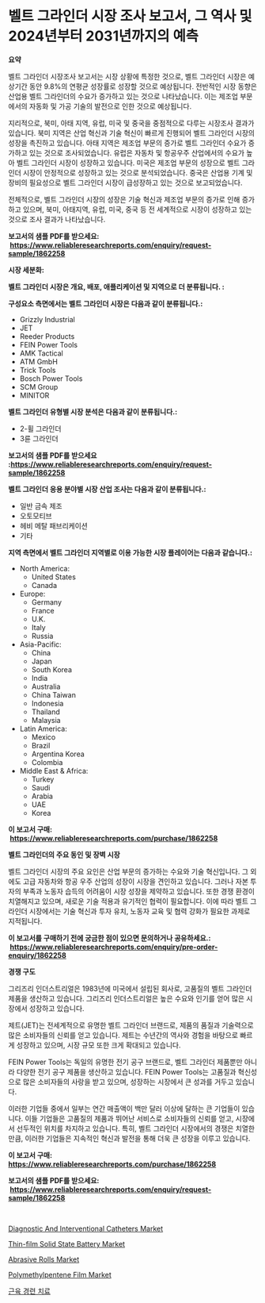 <p><h1>벨트 그라인더 시장 조사 보고서, 그 역사 및 2024년부터 2031년까지의 예측</h1></p><p><strong>요약</strong></p>
<p><p>벨트 그라인더 시장조사 보고서는 시장 상황에 특정한 것으로, 벨트 그라인더 시장은 예상기간 동안 9.8%의 연평균 성장률로 성장할 것으로 예상됩니다. 전반적인 시장 동향은 산업용 벨트 그라인더의 수요가 증가하고 있는 것으로 나타났습니다. 이는 제조업 부문에서의 자동화 및 가공 기술의 발전으로 인한 것으로 예상됩니다.</p><p>지리적으로, 북미, 아태 지역, 유럽, 미국 및 중국을 중점적으로 다루는 시장조사 결과가 있습니다. 북미 지역은 산업 혁신과 기술 혁신이 빠르게 진행되어 벨트 그라인더 시장의 성장을 촉진하고 있습니다. 아태 지역은 제조업 부문의 증가로 벨트 그라인더 수요가 증가하고 있는 것으로 조사되었습니다. 유럽은 자동차 및 항공우주 산업에서의 수요가 높아 벨트 그라인더 시장이 성장하고 있습니다. 미국은 제조업 부문의 성장으로 벨트 그라인더 시장이 안정적으로 성장하고 있는 것으로 분석되었습니다. 중국은 산업용 기계 및 장비의 필요성으로 벨트 그라인더 시장이 급성장하고 있는 것으로 보고되었습니다.</p><p>전체적으로, 벨트 그라인더 시장의 성장은 기술 혁신과 제조업 부문의 증가로 인해 증가하고 있으며, 북미, 아태지역, 유럽, 미국, 중국 등 전 세계적으로 시장이 성장하고 있는 것으로 조사 결과가 나타났습니다.</p></p>
<p><strong>보고서의 샘플 PDF를 받으세요: &nbsp;<a href="https://www.reliableresearchreports.com/enquiry/request-sample/1862258">https://www.reliableresearchreports.com/enquiry/request-sample/1862258</a></strong></p>
<p><strong>시장 세분화:</strong></p>
<p><strong> 벨트 그라인더 시장은 개요, 배포, 애플리케이션 및 지역으로 더 분류됩니다. :</strong></p>
<p><strong>구성요소 측면에서는 벨트 그라인더 시장은 다음과 같이 분류됩니다.:</strong></p>
<p><ul><li>Grizzly Industrial</li><li>JET</li><li>Reeder Products</li><li>FEIN Power Tools</li><li>AMK Tactical</li><li>ATM GmbH</li><li>Trick Tools</li><li>Bosch Power Tools</li><li>SCM Group</li><li>MINITOR</li></ul></p>
<p><strong> 벨트 그라인더 유형별 시장 분석은 다음과 같이 분류됩니다.:</strong></p>
<p><ul><li>2-휠 그라인더</li><li>3륜 그라인더</li></ul></p>
<p><strong>보고서의 샘플 PDF를 받으세요 :<a href="https://www.reliableresearchreports.com/enquiry/request-sample/1862258">https://www.reliableresearchreports.com/enquiry/request-sample/1862258</a></strong></p>
<p><strong> 벨트 그라인더 응용 분야별 시장 산업 조사는 다음과 같이 분류됩니다.:</strong></p>
<p><ul><li>일반 금속 제조</li><li>오토모티브</li><li>헤비 메탈 패브리케이션</li><li>기타</li></ul></p>
<p><strong>지역 측면에서 벨트 그라인더 지역별로 이용 가능한 시장 플레이어는 다음과 같습니다.:</strong></p>
<p><ul>
    <li>
        North America:
        <ul>
            <li>United States</li>
            <li>Canada</li>
        </ul>
    </li>
    <li>
        Europe:
        <ul>
            <li>Germany</li>
            <li>France</li>
            <li>U.K.</li>
            <li>Italy</li>
            <li>Russia</li>
        </ul>
    </li>
    <li>
        Asia-Pacific:
        <ul>
            <li>China</li>
            <li>Japan</li>
            <li>South Korea</li>
            <li>India</li>
            <li>Australia</li>
            <li>China Taiwan</li>
            <li>Indonesia</li>
            <li>Thailand</li>
            <li>Malaysia</li>
        </ul>
    </li>
    <li>
        Latin America:
        <ul>
            <li>Mexico</li>
            <li>Brazil</li>
            <li>Argentina Korea</li>
            <li>Colombia</li>
        </ul>
    </li>
    <li>
        Middle East & Africa:
        <ul>
            <li>Turkey</li>
            <li>Saudi</li>
            <li>Arabia</li>
            <li>UAE</li>
            <li>Korea</li>
        </ul>
    </li>
    </ul></p>
<p><strong>이 보고서 구매: &nbsp;<a href="https://www.reliableresearchreports.com/purchase/1862258">https://www.reliableresearchreports.com/purchase/1862258</a></strong></p>
<p><strong>벨트 그라인더의 주요 동인 및 장벽 시장</strong></p>
<p><p>벨트 그라인더 시장의 주요 요인은 산업 부문의 증가하는 수요와 기술 혁신입니다. 그 외에도 고급 자동차와 항공 우주 산업의 성장이 시장을 견인하고 있습니다. 그러나 자본 투자의 부족과 노동자 습득의 어려움이 시장 성장을 제약하고 있습니다. 또한 경쟁 환경이 치열해지고 있으며, 새로운 기술 적용과 유기적인 협력이 필요합니다. 이에 따라 벨트 그라인더 시장에서는 기술 혁신과 투자 유치, 노동자 교육 및 협력 강화가 필요한 과제로 지적됩니다.</p></p>
<p><strong>이 보고서를 구매하기 전에 궁금한 점이 있으면 문의하거나 공유하세요.: &nbsp;<a href="https://www.reliableresearchreports.com/enquiry/pre-order-enquiry/1862258">https://www.reliableresearchreports.com/enquiry/pre-order-enquiry/1862258</a></strong></p>
<p><strong>경쟁 구도</strong></p>
<p><p>그리즈리 인더스트리얼은 1983년에 미국에서 설립된 회사로, 고품질의 벨트 그라인더 제품을 생산하고 있습니다. 그리즈리 인더스트리얼은 높은 수요와 인기를 얻어 많은 시장에서 성장하고 있습니다. </p><p>제트(JET)는 전세계적으로 유명한 벨트 그라인더 브랜드로, 제품의 품질과 기술력으로 많은 소비자들의 신뢰를 얻고 있습니다. 제트는 수년간의 역사와 경험을 바탕으로 빠르게 성장하고 있으며, 시장 규모 또한 크게 확대되고 있습니다.</p><p>FEIN Power Tools는 독일의 유명한 전기 공구 브랜드로, 벨트 그라인더 제품뿐만 아니라 다양한 전기 공구 제품을 생산하고 있습니다. FEIN Power Tools는 고품질과 혁신성으로 많은 소비자들의 사랑을 받고 있으며, 성장하는 시장에서 큰 성과를 거두고 있습니다.</p><p>이러한 기업들 중에서 일부는 연간 매출액이 백만 달러 이상에 달하는 큰 기업들이 있습니다. 이들 기업들은 고품질의 제품과 뛰어난 서비스로 소비자들의 신뢰를 얻고, 시장에서 선두적인 위치를 차지하고 있습니다. 특히, 벨트 그라인더 시장에서의 경쟁은 치열한 만큼, 이러한 기업들은 지속적인 혁신과 발전을 통해 더욱 큰 성장을 이루고 있습니다.</p></p>
<p><strong>이 보고서 구매: &nbsp; <a href="https://www.reliableresearchreports.com/purchase/1862258">https://www.reliableresearchreports.com/purchase/1862258</a></strong></p>
<p><strong>보고서의 샘플 PDF를 받으세요: &nbsp;<a href="https://www.reliableresearchreports.com/enquiry/request-sample/1862258">https://www.reliableresearchreports.com/enquiry/request-sample/1862258</a></strong><strong></strong></p>
<p>&nbsp;</p>
<p><p><a href="https://sudsy-motorcycle-bbc.notion.site/Diagnostic-And-Interventional-Catheters-Market-Insights-Market-Players-and-Forecast-Till-2031-29f6354519714f7bbb79e5ace1da9308">Diagnostic And Interventional Catheters Market</a></p><p><a href="https://view.publitas.com/reportprime-1/thin-film-solid-state-battery-market-size-share-trends-analysis-report-by-application-regional-outlook-competitive-strategies-and-segment-forecasts-2024-2031/">Thin-film Solid State Battery Market</a></p><p><a href="https://github.com/nicoletavirag/Market-Research-Report-List-2/blob/main/abrasive-rolls-market.md">Abrasive Rolls Market</a></p><p><a href="https://github.com/redneck06/Market-Research-Report-List-2/blob/main/polymethylpentene-film-market.md">Polymethylpentene Film Market</a></p><p><a href="https://medium.com/@frankfurter67567/%EA%B7%BC%EC%9C%A1-%EA%B2%BD%EC%A7%81-%EC%B9%98%EB%A3%8C-%EC%8B%9C%EC%9E%A5%EC%9D%84-%EB%B6%84%EC%84%9D%ED%95%98%EB%8A%94-%EC%A4%91-%EA%B8%80%EB%A1%9C%EB%B2%8C-%EC%82%B0%EC%97%85-%EC%A0%84%EB%A7%9D-%EB%B0%8F-%EC%98%88%EC%B8%A1-2024%EB%85%84%EB%B6%80%ED%84%B0-2031%EB%85%84%EA%B9%8C%EC%A7%80-7424881ada61">근육 경련 치료</a></p></p>